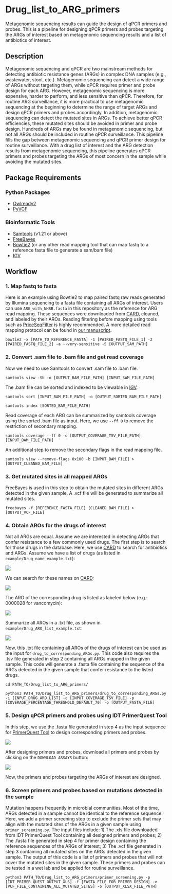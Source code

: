 # Drug_list_to_ARG_primers
Metagenomic sequencing results can guide the design of qPCR primers and probes. This is a pipeline for designing qPCR primers and probes targeting the ARGs of interest based on metagenomic sequencing results and a list of antibiotics of interest. 

## Description
Metagenomic sequencing and qPCR are two mainstream methods for detecting antibiotic resistance genes (ARGs) in complex DNA samples (e.g., wastewater, stool, etc.). Metagenomic sequencing can detect a wide range of ARGs without targeting them, while qPCR requires primer and probe design for each ARG. However, metagenomic sequencing is more expensive, harder to perform, and less sensitive than qPCR. Therefore, for routine ARG surveillance, it is more practical to use metagenomic sequencing at the beginning to determine the range of target ARGs and design qPCR primers and probes accordingly. In addition, metagenomic sequencing can detect the mutated sites in ARGs. To achieve better qPCR efficiencies, these mutated sites should be avoided in primer and probe design. Hundreds of ARGs may be found in metagenomic sequencing, but not all ARGs should be included in routine qPCR surveillance. This pipeline fills the gap between metagenomic sequencing and qPCR primer design for routine surveillance. With a drug list of interest and the ARG detection results from metagenomic sequencing, this pipeline generates qPCR primers and probes targeting the ARGs of most concern in the sample while avoiding the mutated sites.

## Package Requirements
### Python Packages  
* [Owlready2](https://github.com/pwin/owlready2)  
* [PyVCF](https://github.com/jamescasbon/PyVCF)  
### Bioinformatic Tools  
* [Samtools](https://www.htslib.org/) (v1.21 or above)  
* [FreeBayes](https://github.com/freebayes/freebayes)  
* [Bowtie2](https://github.com/BenLangmead/bowtie2) (or any other read mapping tool that can map fastq to a reference fasta file to generate a sam/bam file)
* [IGV](https://igv.org/)

## Workflow
### 1. Map fastq to fasta  
Here is an example using Bowtie2 to map paired fastq raw reads generated by Illumina sequencing to a fasta file containing all ARGs of interest. Users can use `ARG_with_NH8B.fasta` in this repository as the reference for ARG read mapping. These sequences were downloaded from [CARD](https://card.mcmaster.ca/), cleaned, and labeled by their AROs. Reading filtering before mapping using tools such as [PriceSeqFilter](https://derisilab.ucsf.edu/software/price/) is highly recommended. A more detailed read mapping protocol can be found in [our manuscript](https://www.biorxiv.org/content/10.1101/2024.07.30.605462v1.abstract).
```
bowtie2 -x [PATH_TO_REFERENCE_FASTA] -1 [PAIRED_FASTQ_FILE_1] -2 [PAIRED_FASTQ_FILE_2] -a --very-sensitive -S [OUTPUT_SAM_PATH]
```
### 2. Convert .sam file to .bam file and get read coverage
Now we need to use Samtools to convert .sam file to .bam file.  
```
samtools view -Sb -o [OUTPUT_BAM_FILE_PATH] [INPUT_SAM_FILE_PATH]
```
The .bam file can be sorted and indexed to be viewable in [IGV](https://igv.org/).
```
samtools sort [INPUT_BAM_FILE_PATH] -o [OUTPUT_SORTED_BAM_FILE_PATH]
```
```
samtools index [SORTED_BAM_FILE_PATH]
```
Read coverage of each ARG can be summarized by samtools coverage using the sorted .bam file as input. Here, we use `--ff 0` to remove the restriction of secondary mapping.
```
samtools coverage --ff 0 -o [OUTPUT_COVERAGE_TSV_FILE_PATH] [INPUT_BAM_FILE_PATH]
```
An additional step to remove the secondary flags in the read mapping file.
```
samtools view --remove-flags 0x100 -b [INPUT_BAM_FILE] >[OUTPUT_CLEANED_BAM_FILE]
```
### 3. Get mutated sites in all mapped ARGs
FreeBayes is used in this step to obtain the mutated sites in different ARGs detected in the given sample. A .vcf file will be generated to summarize all mutated sites.
```
freebayes -f [REFERENCE_FASTA_FILE] [CLEANED_BAM_FILE] >[OUTPUT_VCF_FILE]
```
### 4. Obtain AROs for the drugs of interest
Not all ARGs are equal. Assume we are interested in detecting ARGs that confer resistance to a few commonly used drugs. The first step is to search for those drugs in the database. Here, we use [CARD](https://card.mcmaster.ca/) to search for antibiotics and ARGs. Assume we have a list of drugs (as listed in `example/Drug_name_example.txt`):  
  
![](Figures/Drug_names.png)

We can search for these names on [CARD](https://card.mcmaster.ca/):  

![](Figures/CARD_search.png)

The ARO of the corresponding drug is listed as labeled below (e.g.: 0000028 for vancomycin):

![](Figures/CARD_ARO.png)

Summarize all AROs in a .txt file, as shown in `example/Drug_ARO_list_example.txt`:

![](Figures/Drug_AROs.png)

Now, this .txt file containing all AROs of the drugs of interest can be used as the input for `drug_to_corresponding_ARGs.py`. This code also requires the .tsv file generated in step 2 containing all ARGs mapped in the given sample. This code will generate a .fasta file containing the sequence of the ARGs detected in the given sample that confer resistance to the listed drugs.
```
cd PATH_TO/Drug_list_to_ARG_primers/  
```
```
python3 PATH_TO/Drug_list_to_ARG_primers/drug_to_corresponding_ARGs.py -i [INPUT_DRUG_ARO_LIST] -c [INPUT_COVERAGE_TSV_FILE] -p [COVERAGE_PERCENTAGE_THRESHOLD_DEFAULT_70] -o [OUTPUT_FASTA_FILE]
```
### 5. Design qPCR primers and probes using IDT PrimerQuest Tool
In this step, we use the .fasta file generated in step 4 as the input sequence for [PrimerQuest Tool](https://www.idtdna.com/Primerquest/Home/Index) to design corresponding primers and probes.

![](Figures/Primer_Quest_with_labels.png)

After designing primers and probes, download all primers and probes by clicking on the `DOWNLOAD ASSAYS` button:

![](Figures/Download_primers.png)

Now, the primers and probes targeting the ARGs of interest are designed. 
### 6. Screen primers and probes based on mutations detected in the sample
Mutation happens frequently in microbial communities. Most of the time, ARGs detected in a sample cannot be identical to the reference sequence. Here, we add a primer screening step to exclude the primer sets that may align with the mutated sites of the ARGs in a given sample using `primer_screening.py`. The input files include: 1) The .xls file downloaded from IDT PrimerQuest Tool containing all designed primers and probes; 2) The .fasta file generated in step 4 for primer design containing the reference sequences of the ARGs of interest; 3) The .vcf file generated in step 3 containing all mutated sites on the ARGs detected in the given sample. The output of this code is a list of primers and probes that will not cover the mutated sites in the given sample. These primers and probes can be tested in a wet lab and be applied for routine surveillance.
```
python3 PATH_TO/Drug_list_to_ARG_primers/primer_screening.py -p [IDT_PRIMER_QUEST_OUTPUT_XLS] -f [FASTA_FILE_FOR_PRIMER_DESIGN] -v [VCF_FILE_CONTAINING_ALL_MUTATED_SITES] -o [OUTPUT_XLSX_FILE_PATH]
```

